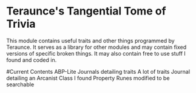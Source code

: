 # Teraunce's Tangential Tome of Trivia
This module contains useful traits and other things programmed by Teraunce. It serves as a library for other modules and may contain fixed versions of specific broken things. It may also contain free to use stuff I found and coded in.

#Current Contents
ABP-Lite
Journals detailing traits
A lot of traits
Journal detailing an Arcanist Class I found
Property Runes modified to be searchable
